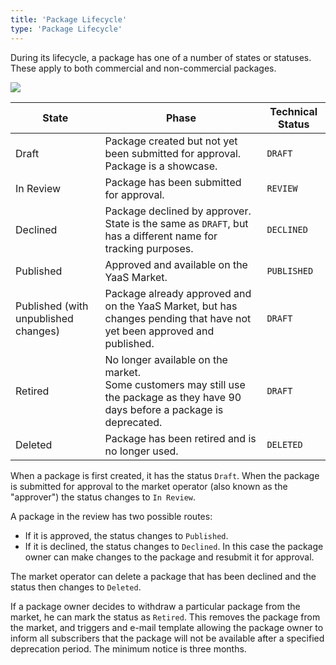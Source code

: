 ```yaml
---
title: 'Package Lifecycle'
type: 'Package Lifecycle'
---
```

During its lifecycle, a package has one of a number of states or statuses. These apply to both commercial and non-commercial packages.


<img src="/internal/tools/marketplace/img/package flow-1208-433619c6-0.png">


| State                                   | Phase                                                                                                         | Technical Status                          |
|-----------------------------------------|---------------------------------------------------------------------------------------------------------------|--------------------------------------------|
| Draft                                   | Package created but not yet been submitted for approval. <br>Package is a showcase.                                                                                   | `DRAFT`                                    |
| In Review                               | Package has been submitted for approval.                                                                                         | `REVIEW`                                   |
| Declined 	                              | Package declined by approver. State is the same as `DRAFT`, but has a different name for tracking purposes.                                             | `DECLINED `                                |
| Published                               | Approved and available on the YaaS Market. 	                                                                  | `PUBLISHED`                                |
| Published	(with unpublished changes)    | Package already approved and on the YaaS Market, but has changes pending that have not yet been approved and published.								  | `DRAFT`								       |
| Retired                                 | No longer available on the market. <br>Some customers may still use the package as they have 90 days before a package is deprecated.			  | `DRAFT`                                    |
| Deleted                                 | Package has been retired and is no longer used.                          | `DELETED`                                  |


When a package is first created, it has the status `Draft`. When the package is submitted for approval to the market operator (also known as the "approver") the status changes to `In Review`.

A package in the review has two possible routes:

* If it is approved, the status changes to `Published`.
* If it is declined, the status changes to `Declined`. In this case the package owner can make changes to the package and resubmit it for approval.

The market operator can delete a package that has been declined and the status then changes to `Deleted`.

If a package owner decides to withdraw a particular package from the market, he can mark the status as `Retired`. This removes the package from the market, and triggers and e-mail template allowing the package owner to inform all subscribers that the package will not be available after a specified deprecation period. The minimum notice is three months.
